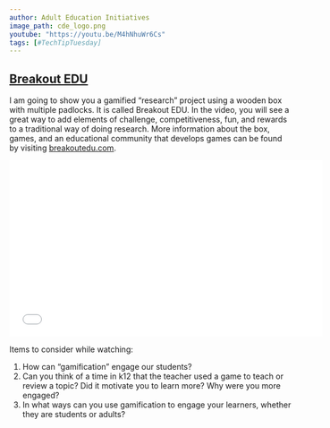 ```yaml
---
author: Adult Education Initiatives
image_path: cde_logo.png
youtube: "https://youtu.be/M4hNhuWr6Cs"
tags: [#TechTipTuesday]
---
```

## [Breakout EDU](http://www.breakoutedu.com/)

I am going to show you a gamified “research” project using a wooden box with multiple padlocks. It is called Breakout EDU. In the video, you will see a great way to add elements of challenge, competitiveness, fun, and rewards to a traditional way of doing research. More information about the box, games, and an educational community that develops games can be found by visiting [breakoutedu.com](http://www.breakoutedu.com/).

<iframe width="560" height="315" src="{{ page.youtube }}" frameborder="0" allowfullscreen></iframe>

Items to consider while watching:

  1.  How can “gamification” engage our students?
  2.  Can you think of a time in k12 that the teacher used a game to teach or review a topic?  Did it motivate you to learn more? Why were you more engaged?
  3.  In what ways can you use gamification to engage your learners, whether they are students or adults?